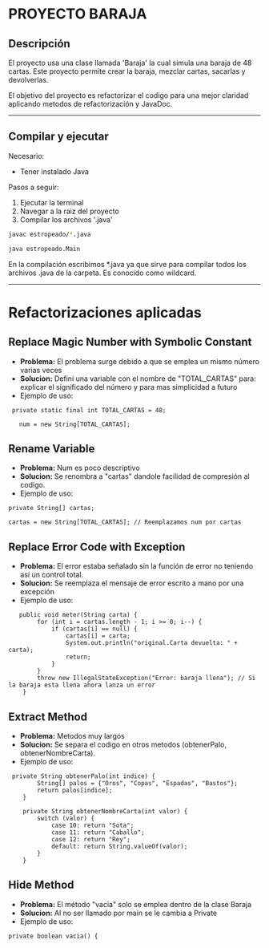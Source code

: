# PROYECTO BARAJA

## Descripción

El proyecto usa una clase llamada 'Baraja' la cual simula una baraja de 48 cartas. Este proyecto permite crear la baraja, mezclar cartas, sacarlas y devolverlas.

El objetivo del proyecto es refactorizar el codigo para una mejor claridad aplicando metodos de refactorización y JavaDoc.

---

## Compilar y ejecutar
Necesario:
- Tener instalado Java

Pasos a seguir:
1. Ejecutar la terminal
2. Navegar a la raiz del proyecto
3. Compilar los archivos '.java'

```bash
javac estropeado/*.java

java estropeado.Main
```

En la compilación escribimos *.java ya que sirve para compilar todos los archivos .java de la carpeta. Es conocido como wildcard.

---

# Refactorizaciones aplicadas

## Replace Magic Number with Symbolic Constant

- **Problema:** El problema surge debido a que se emplea un mismo número varias veces
- **Solucion:** Defini una variable con el nombre de "TOTAL_CARTAS" para: explicar el significado del número y para mas simplicidad a futuro 
- Ejemplo de uso:
```
 private static final int TOTAL_CARTAS = 48;
 
   num = new String[TOTAL_CARTAS];
```

## Rename Variable
- **Problema:** Num es poco descriptivo
- **Solucion:** Se renombra a "cartas" dandole facilidad de compresión al codigo.
- Ejemplo de uso:

```
private String[] cartas; 

cartas = new String[TOTAL_CARTAS]; // Reemplazamos num por cartas
```

## Replace Error Code with Exception

- **Problema:** El error estaba señalado sin la función de error no teniendo así un control total.
- **Solucion:** Se reemplaza el mensaje de error escrito a mano por una excepción
- Ejemplo de uso:

```
   public void meter(String carta) {
        for (int i = cartas.length - 1; i >= 0; i--) {
            if (cartas[i] == null) {
                cartas[i] = carta;
                System.out.println("original.Carta devuelta: " + carta);
                return;
            }
        }
        throw new IllegalStateException("Error: baraja llena"); // Si la baraja esta llena ahora lanza un error
    }
```

## Extract Method

- **Problema:** Metodos muy largos 
- **Solucion:** Se separa el codigo en otros metodos (obtenerPalo, obtenerNombreCarta).
- Ejemplo de uso:

```
 private String obtenerPalo(int indice) { 
        String[] palos = {"Oros", "Copas", "Espadas", "Bastos"};
        return palos[indice];
    }

    private String obtenerNombreCarta(int valor) {  
        switch (valor) {
            case 10: return "Sota";
            case 11: return "Caballo";
            case 12: return "Rey";
            default: return String.valueOf(valor);
        }
    }
```

## Hide Method

- **Problema:** El método "vacia" solo se emplea dentro de la clase Baraja
- **Solucion:** Al no ser llamado por main se le cambia a Private
- Ejemplo de uso:

```
private boolean vacia() { 
```

